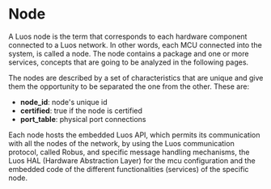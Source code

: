 # Node

A Luos node is the term that corresponds to each hardware component connected to a Luos network. In other words, each MCU connected into the system, is called a node. The node contains a package and one or more services, concepts that are going to be analyzed in the following pages.

The nodes are described by a set of characteristics that are unique and give them the opportunity to be separated the one from the other. These are:

 - **node_id**: node's unique id
 - **certified**: true if the node is certified
 - **port_table**: physical port connections


Each node hosts the embedded Luos API, which permits its communication with all the nodes of the network, by using the Luos communication protocol, called Robus, and specific message handling mechanisms, the Luos HAL (Hardware Abstraction Layer) for the mcu configuration and the embedded code of the different functionalities (services) of the specific node.